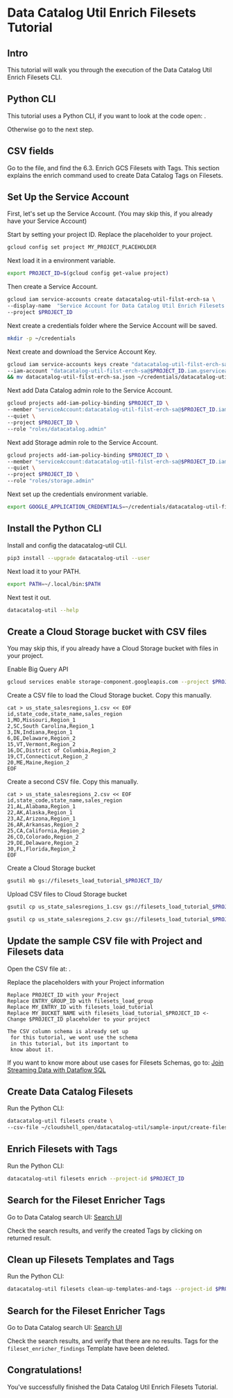 <!---
Note: This tutorial is meant for Google Cloud Shell, and can be opened by going to
http://gstatic.com/cloudssh/images/open-btn.svg)](https://console.cloud.google.com/cloudshell/open?git_repo=https://github.com/mesmacosta/datacatalog-util&tutorial=tutorials/filesets/TUTORIAL.ENRICH.md)--->
# Data Catalog Util Enrich Filesets Tutorial

<!-- TODO: analytics id? -->
<walkthrough-author name="mesmacosta@gmail.com" tutorialName="Data Catalog Util Enrich Filesets Tutorial" repositoryUrl="https://github.com/mesmacosta/datacatalog-util"></walkthrough-author>

## Intro

This tutorial will walk you through the execution of the Data Catalog Util Enrich Filesets CLI.

## Python CLI

This tutorial uses a Python CLI, if you want to look at the code open:
<walkthrough-editor-open-file filePath="cloudshell_open/datacatalog-util/src/datacatalog_util/datacatalog_util_cli.py"
                              text="datacatalog_util_cli.py">
</walkthrough-editor-open-file>.

Otherwise go to the next step.

## CSV fields

Go to the
<walkthrough-editor-open-file filePath="cloudshell_open/datacatalog-util/README.md" text="README.md">
</walkthrough-editor-open-file> file, and find the 6.3. Enrich GCS Filesets with Tags.
This section explains the enrich command used to create Data Catalog Tags on Filesets.

## Set Up the Service Account

First, let's set up the Service Account. (You may skip this, if you already have your Service Account)

Start by setting your project ID. Replace the placeholder to your project.
```bash
gcloud config set project MY_PROJECT_PLACEHOLDER
```

Next load it in a environment variable.
```bash
export PROJECT_ID=$(gcloud config get-value project)
```

Then create a Service Account.
```bash
gcloud iam service-accounts create datacatalog-util-filst-erch-sa \
--display-name  "Service Account for Data Catalog Util Enrich Filesets CLI" \
--project $PROJECT_ID
```

Next create a credentials folder where the Service Account will be saved.
```bash
mkdir -p ~/credentials
```

Next create and download the Service Account Key.
```bash
gcloud iam service-accounts keys create "datacatalog-util-filst-erch-sa.json" \
--iam-account "datacatalog-util-filst-erch-sa@$PROJECT_ID.iam.gserviceaccount.com" \
&& mv datacatalog-util-filst-erch-sa.json ~/credentials/datacatalog-util-filst-erch-sa.json
```

Next add Data Catalog admin role to the Service Account.
```bash
gcloud projects add-iam-policy-binding $PROJECT_ID \
--member "serviceAccount:datacatalog-util-filst-erch-sa@$PROJECT_ID.iam.gserviceaccount.com" \
--quiet \
--project $PROJECT_ID \
--role "roles/datacatalog.admin"
```

Next add Storage admin role to the Service Account.
```bash
gcloud projects add-iam-policy-binding $PROJECT_ID \
--member "serviceAccount:datacatalog-util-filst-erch-sa@$PROJECT_ID.iam.gserviceaccount.com" \
--quiet \
--project $PROJECT_ID \
--role "roles/storage.admin"
```

Next set up the credentials environment variable.
```bash
export GOOGLE_APPLICATION_CREDENTIALS=~/credentials/datacatalog-util-filst-erch-sa.json
```

## Install the Python CLI

Install and config the datacatalog-util CLI.
```bash
pip3 install --upgrade datacatalog-util --user
```
Next load it to your PATH.
```bash
export PATH=~/.local/bin:$PATH
```

Next test it out.
```bash
datacatalog-util --help
```

## Create a Cloud Storage bucket with CSV files

You may skip this, if you already have a Cloud Storage bucket with files in your project.

Enable Big Query API
```bash
gcloud services enable storage-component.googleapis.com --project $PROJECT_ID
```

Create a CSV file to load the Cloud Storage bucket. Copy this manually.
```
cat > us_state_salesregions_1.csv << EOF
id,state_code,state_name,sales_region
1,MO,Missouri,Region_1
2,SC,South Carolina,Region_1
3,IN,Indiana,Region_1
6,DE,Delaware,Region_2
15,VT,Vermont,Region_2
16,DC,District of Columbia,Region_2
19,CT,Connecticut,Region_2
20,ME,Maine,Region_2
EOF
```

Create a second CSV file. Copy this manually.
```
cat > us_state_salesregions_2.csv << EOF
id,state_code,state_name,sales_region
21,AL,Alabama,Region_1
22,AK,Alaska,Region_1
23,AZ,Arizona,Region_1
26,AR,Arkansas,Region_2
25,CA,California,Region_2
26,CO,Colorado,Region_2
29,DE,Delaware,Region_2
30,FL,Florida,Region_2
EOF
```

Create a Cloud Storage bucket
```bash
gsutil mb gs://filesets_load_tutorial_$PROJECT_ID/
```

Upload CSV files to Cloud Storage bucket
```bash
gsutil cp us_state_salesregions_1.csv gs://filesets_load_tutorial_$PROJECT_ID/
```

```bash
gsutil cp us_state_salesregions_2.csv gs://filesets_load_tutorial_$PROJECT_ID/
```

## Update the sample CSV file with Project and Filesets data

Open the CSV file at:
<walkthrough-editor-open-file filePath="cloudshell_open/datacatalog-util/sample-input/create-filesets/fileset-entry-opt-1-all-metadata.csv"
                              text="fileset-entry-opt-1-all-metadata.csv">
</walkthrough-editor-open-file>.

Replace the placeholders with your Project information
```
Replace PROJECT_ID with your Project
Replace ENTRY_GROUP_ID with filesets_load_group
Replace MY_ENTRY_ID with filesets_load_tutorial
Replace MY_BUCKET_NAME with filesets_load_tutorial_$PROJECT_ID <- Change $PROJECT_ID placeholder to your project

The CSV column schema is already set up 
 for this tutorial, we wont use the schema
 in this tutorial, but its important to 
 know about it.
```
If you want to know more about use cases for Filesets Schemas, go to:
[Join Streaming Data with Dataflow SQL](https://cloud.google.com/dataflow/docs/samples/join-streaming-data-with-sql)

## Create Data Catalog Filesets

Run the Python CLI:
```bash
datacatalog-util filesets create \
--csv-file ~/cloudshell_open/datacatalog-util/sample-input/create-filesets/fileset-entry-opt-1-all-metadata.csv
```

## Enrich Filesets with Tags

Run the Python CLI:
```bash
datacatalog-util filesets enrich --project-id $PROJECT_ID
```

## Search for the Fileset Enricher Tags

Go to Data Catalog search UI:
[Search UI](https://console.cloud.google.com/datacatalog?q=tag:fileset_enricher_findings)

Check the search results, and verify the created Tags by clicking on returned result.

## Clean up Filesets Templates and Tags

Run the Python CLI:
```bash
datacatalog-util filesets clean-up-templates-and-tags --project-id $PROJECT_ID 
```

## Search for the Fileset Enricher Tags

Go to Data Catalog search UI:
[Search UI](https://console.cloud.google.com/datacatalog?q=tag:fileset_enricher_findings)

Check the search results, and verify that there are no results. Tags for the `fileset_enricher_findings` 
Template have been deleted.

## Congratulations!

<walkthrough-conclusion-trophy></walkthrough-conclusion-trophy>

You've successfully finished the Data Catalog Util Enrich Filesets Tutorial.
